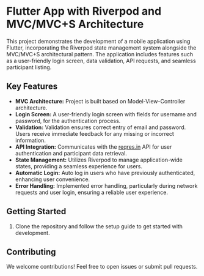 # Flutter App with Riverpod and MVC/MVC+S Architecture

This project demonstrates the development of a mobile application using Flutter, incorporating the Riverpod state management system alongside the MVC/MVC+S architectural pattern. The application includes features such as a user-friendly login screen, data validation, API requests, and seamless participant listing.

## Key Features

- **MVC Architecture:** Project is built based on Model-View-Controller architecture.
- **Login Screen:** A user-friendly login screen with fields for username and password, for the authentication process.
- **Validation:** Validation ensures correct entry of email and password. Users receive immediate feedback for any missing or incorrect information.
- **API Integration:** Communicates with the [reqres.in](https://reqres.in/) API for user authentication and participant data retrieval.
- **State Management:** Utilizes Riverpod to manage application-wide states, providing a seamless experience for users.
- **Automatic Login:** Auto log in users who have previously authenticated, enhancing user convenience.
- **Error Handling:** Implemented error handling, particularly during network requests and user login, ensuring a reliable user experience.

## Getting Started

1. Clone the repository and follow the setup guide to get started with development.

## Contributing

We welcome contributions! Feel free to open issues or submit pull requests.

